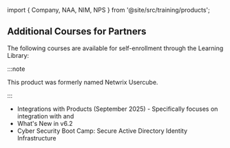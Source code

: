 import { Company, NAA, NIM, NPS } from '@site/src/training/products';

## Additional <NIM /> Courses for Partners

The following courses are available for self-enrollment through the Learning Library:

:::note

This product was formerly named Netwrix Usercube.

:::

* <NIM /> Integrations with <Company /> Products (September 2025) - Specifically focuses on integration with <NAA /> and <NPS />
* What's New in <NIM /> v6.2
* Cyber Security Boot Camp: Secure Active Directory Identity Infrastructure

